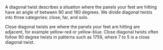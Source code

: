 A diagonal twist describes a situation where the panels your feet are hitting have an angle of between 90 and 180 degrees. We divide diagonal twists into three categories: close, far, and solo.

Close diagonal twists are where the panels your feet are hitting are adjacent, for example yellow-red or yellow-blue. Close diagonal twists often follow 90 degree twists in patterns such as 1759, where 7 to 5 is a close diagonal twist. 
